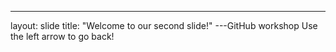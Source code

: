 ---
layout: slide
title: "Welcome to our second slide!"
---GitHub workshop
Use the left arrow to go back!
